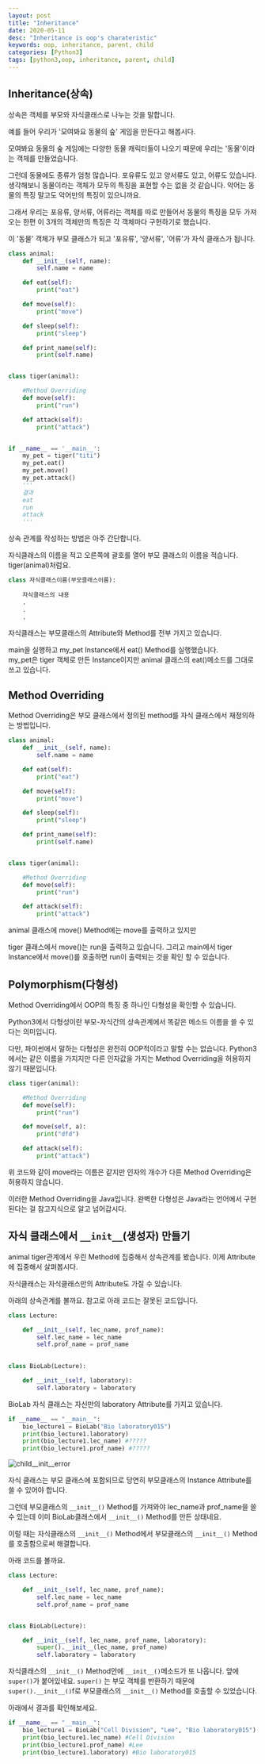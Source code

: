 ```yaml
---
layout: post
title: "Inheritance"
date: 2020-05-11
desc: "Inheritance is oop's charateristic"
keywords: oop, inheritance, parent, child
categories: [Python3]
tags: [python3,oop, inheritance, parent, child]
---
```


## Inheritance(상속)

상속은 객체를 부모와 자식클래스로 나누는 것을 말합니다. 

예를 들어 우리가 '모여봐요 동물의 숲' 게임을 만든다고 해봅시다. 

모여봐요 동물의 숲 게임에는 다양한 동물 캐릭터들이 나오기 때문에 우리는 '동물'이라는 객체를 만들었습니다. 

그런데 동물에도 종류가 엄청 많습니다. 
포유류도 있고 양서류도 있고, 어류도 있습니다. 생각해보니 동물이라는 객체가 모두의 특징을 표현할 수는 없을 것 같습니다. 악어는 동물의 특징 말고도 악어만의 특징이 있으니까요. 

그래서 우리는 포유류, 양서류, 어류라는 객체를 따로 만들어서 동물의 특징을 모두 가져오는 한편 이 3개의 객체만의 특징은 각 객체마다 구현하기로 했습니다.

이 '동물' 객체가 부모 클래스가 되고
'포유류', '양서류', '어류'가 자식 클래스가 됩니다.


~~~python
class animal:
    def __init__(self, name):
        self.name = name

    def eat(self):
        print("eat")

    def move(self):
        print("move")

    def sleep(self):
        print("sleep")

    def print_name(self):
        print(self.name)


class tiger(animal):

    #Method Overriding
    def move(self):
        print("run")

    def attack(self):
        print("attack")


if __name__ == '__main__':
    my_pet = tiger("titi")
    my_pet.eat()
    my_pet.move()
    my_pet.attack()
    '''
    결과
    eat
    run
    attack
    '''
~~~

상속 관계를 작성하는 방법은 아주 간단합니다.

자식클래스의 이름을 적고 오른쪽에 괄호를 열어 부모 클래스의 이름을 적습니다. tiger(animal)처럼요.

~~~python
class 자식클래스이름(부모클래스이름):
    
    자식클래스의 내용
    .
    .
    .
~~~

자식클래스는 부모클래스의 Attribute와 Method를 전부 가지고 있습니다. 

main을 실행하고 my_pet Instance에서 eat() Method를 실행했습니다.<br>
my_pet은 tiger 객체로 만든 Instance이지만 animal 클래스의 eat()메소드를 그대로 쓰고 있습니다. 

## Method Overriding

Method Overriding은 부모 클래스에서 정의된 method를 자식 클래스에서 재정의하는 방법입니다.

~~~python
class animal:
    def __init__(self, name):
        self.name = name

    def eat(self):
        print("eat")

    def move(self):
        print("move")

    def sleep(self):
        print("sleep")

    def print_name(self):
        print(self.name)


class tiger(animal):

    #Method Overriding
    def move(self):
        print("run")

    def attack(self):
        print("attack")
~~~
animal 클래스에 move() Method에는 move를 출력하고 있지만

tiger 클래스에서 move()는 run을 출력하고 있습니다. 그리고 main에서 tiger Instance에서 move()를 호출하면 run이 출력되는 것을 확인 할 수 있습니다. 


## Polymorphism(다형성)

Method Overriding에서 OOP의 특징 중 하나인 다형성을 확인할 수 있습니다.

Python3에서 다형성이란 부모-자식간의 상속관계에서 똑같은 메소드 이름을 쓸 수 있다는 의미입니다.    

다만, 파이썬에서 말하는 다형성은 완전히 OOP적이라고 말할 수는 없습니다. Python3에서는 같은 이름을 가지지만 다른 인자값을 가지는 Method Overriding을 허용하지 않기 때문입니다. 

~~~python
class tiger(animal):

    #Method Overriding
    def move(self):
        print("run")

    def move(self, a):
        print("dfd")

    def attack(self):
        print("attack")
~~~

위 코드와 같이 move라는 이름은 같지만 인자의 개수가 다른 Method Overriding은 허용하지 않습니다. 

이러한 Method Overriding을 Java입니다. 완벽한 다형성은 Java라는 언어에서 구현된다는 걸 참고지식으로 알고 넘어갑시다.


## 자식 클래스에서 `__init__`(생성자) 만들기

animal tiger관계에서 우린 Method에 집중해서 상속관계를 봤습니다. 이제 Attribute에 집중해서 살펴봅시다. 

자식클래스는 자식클래스만의 Attribute도 가질 수 있습니다. 

아래의 상속관계를 볼까요. 참고로 아래 코드는 잘못된 코드입니다.

~~~python
class Lecture:

    def __init__(self, lec_name, prof_name):
        self.lec_name = lec_name
        self.prof_name = prof_name
        

class BioLab(Lecture):

    def __init__(self, laboratory):
        self.laboratory = laboratory
~~~

BioLab 자식 클래스는 자신만의 laboratory Attribute를 가지고 있습니다. 

~~~python
if __name__ == "__main__":
    bio_lecture1 = BioLab("Bio laboratory015")
    print(bio_lecture1.laboratory)
    print(bio_lecture1.lec_name) #?????
    print(bio_lecture1.prof_name) #?????
~~~
![child__init__error](/static/assets/img/blog/python3/04BasicClass/child__init__error.png)


자식 클래스는 부모 클래스에 포함되므로 당연히 부모클래스의 Instance Attribute를 쓸 수 있어야 합니다.

그런데 부모클래스의 `__init__()` Method를 가져와야 lec_name과 prof_name을 쓸 수 있는데  이미 BioLab클래스에서 `__init__()` Method를 만든 상태네요.

이럴 때는 자식클래스의 `__init__()` Method에서 부모클래스의 `__init__()` Method를 호출함으로써 해결합니다. 

아래 코드를 볼까요. 
~~~python
class Lecture:

    def __init__(self, lec_name, prof_name):
        self.lec_name = lec_name
        self.prof_name = prof_name


class BioLab(Lecture):

    def __init__(self, lec_name, prof_name, laboratory):
        super().__init__(lec_name, prof_name)
        self.laboratory = laboratory
~~~

자식클래스의 `__init__()` Method안에 `__init__()`메소드가 또 나옵니다. 앞에 `super()`가 붙어있네요. `super()` 는 부모 객체를 반환하기 때문에 `super().__init__()`f로 부모클래스의 `__init__()` Method를 호출할 수 있었습니다. 

아래에서 결과를 확인해보세요. 

~~~python
if __name__ == "__main__":
    bio_lecture1 = BioLab("Cell Division", "Lee", "Bio laboratory015")
    print(bio_lecture1.lec_name) #Cell Division
    print(bio_lecture1.prof_name) #Lee
    print(bio_lecture1.laboratory) #Bio laboratory015
~~~